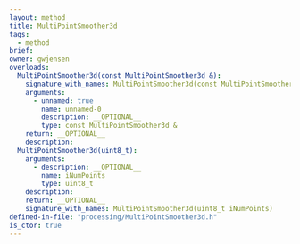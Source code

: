 ```yaml
---
layout: method
title: MultiPointSmoother3d
tags:
  - method
brief:
owner: gwjensen
overloads:
  MultiPointSmoother3d(const MultiPointSmoother3d &):
    signature_with_names: MultiPointSmoother3d(const MultiPointSmoother3d &)
    arguments:
      - unnamed: true
        name: unnamed-0
        description: __OPTIONAL__
        type: const MultiPointSmoother3d &
    return: __OPTIONAL__
    description:
  MultiPointSmoother3d(uint8_t):
    arguments:
      - description: __OPTIONAL__
        name: iNumPoints
        type: uint8_t
    description:
    return: __OPTIONAL__
    signature_with_names: MultiPointSmoother3d(uint8_t iNumPoints)
defined-in-file: "processing/MultiPointSmoother3d.h"
is_ctor: true
---
```

